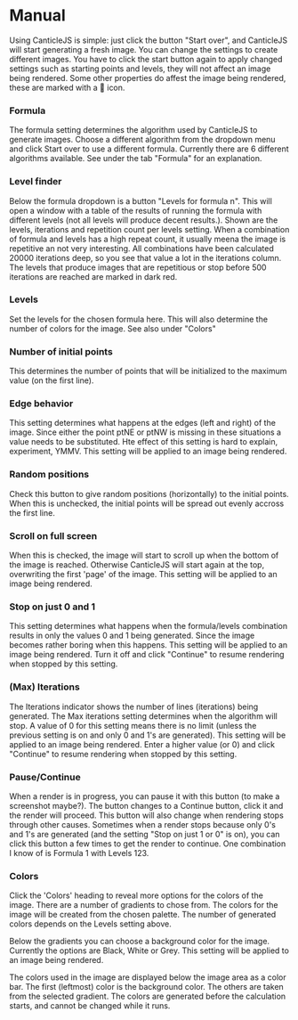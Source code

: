 # Manual

Using CanticleJS is simple: just click the button "Start over", and CanticleJS will start generating a fresh image. You can change the settings to create different images. You have to click the start button again to apply changed settings such as starting points and levels, they will not affect an image being rendered. Some other properties do affest the image being rendered, these are marked with a <span class="icon">📍</span> icon.

### Formula

The formula setting determines the algorithm used by CanticleJS to generate images. Choose a different algorithm from the dropdown menu and click Start over to use a different formula. Currently there are 6 different algorithms available. See under the tab "Formula" for an explanation. 

### Level finder

Below the formula dropdown is a button "Levels for formula n". This will open a window with a table of the results of running the formula with different levels (not all levels will produce decent results.). Shown are the levels, iterations and repetition count per levels setting. When a combination of formula and levels has a high repeat count, it usually meena the image is repetitive an not very interesting. All combinations have been calculated 20000 iterations deep, so you see that value a lot in the iterations column. 
The levels that produce images that are repetitious or stop before 500 iterations are reached are marked in dark red.

### Levels

Set the levels for the chosen formula here. This will also determine the number of colors for the image. See also under "Colors"

### Number of initial points

This determines the number of points that will be initialized to the maximum value (on the first line).

### Edge behavior

This setting determines what happens at the edges (left and right) of the image. Since either the point ptNE or ptNW is missing in these situations a value needs to be substituted. Hte effect of this setting is hard to explain, experiment, YMMV. This setting will be applied to an image being rendered.

### Random positions

Check this button to give random positions (horizontally) to the initial points. When this is unchecked, the initial points will be spread out evenly accross the first line. 

### Scroll on full screen

When this is checked, the image will start to scroll up when the bottom of the image is reached. Otherwise CanticleJS will start again at the top, overwriting the first 'page' of the image.  This setting will be applied to an image being rendered.

### Stop on just 0 and 1

This setting determines what happens when the formula/levels combination results in only the values 0 and 1 being generated. Since the image becomes rather boring when this happens. This setting will be applied to an image being rendered. Turn it off and click "Continue" to resume rendering when stopped by this setting.

### (Max) Iterations

The Iterations indicator shows the number of lines (iterations) being generated. The Max iterations setting determines when the algorithm will stop. A value of 0 for this setting means there is no limit (unless the previous setting is on and only 0 and 1's are generated).  This setting will be applied to an image being rendered. Enter a higher value (or 0) and click "Continue" to resume rendering when stopped by this setting.

### Pause/Continue

When a render is in progress, you can pause it with this button (to make a screenshot maybe?). The button changes to a Continue button, click it and the render will proceed. This button will also change when rendering stops through other causes.
Sometimes when a render stops because only 0's and 1's are generated (and the setting "Stop on just 1 or 0" is on), you can click this button a few times to get the render to continue. One combination I know of is Formula 1 with Levels 123.

### Colors

Click the 'Colors' heading to reveal more options for the colors of the image. There are a number of gradients to chose from. The colors for the image will be created from the chosen palette. The number of generated colors depends on the Levels setting above.

Below the gradients you can choose a background color for the image. Currently the options are Black, White or Grey.  This setting will be applied to an image being rendered.

The colors used in the image are displayed below the image area as a color bar. The first (leftmost) color is the background color. The others are taken from the selected gradient. The colors are generated before the calculation starts, and cannot be changed while it runs.
